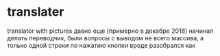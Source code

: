 # translater
translator with pictures
давно еще (примерно в декабре 2018) начинал делать переводчик, были вопросы с выводом не всего массива, а только одной строки по нажатию кнопки
вроде разобрался как
